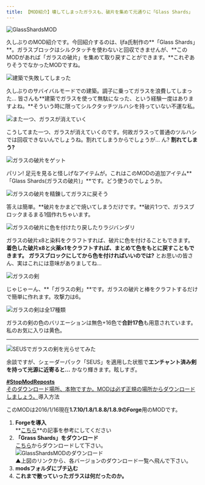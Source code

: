 ```yaml
---
title: 【MOD紹介】壊してしまったガラスも、破片を集めて元通りに「Glass Shards」
---
```


![GlassShardsMOD](https://cdn-ak.f.st-hatena.com/images/fotolife/s/sasigume/20210208/20210208100208.png)

久しぶりのMOD紹介です。今回紹介するのは、ljfa氏制作の**「Glass Shards」**。ガラスブロックはシルクタッチを使わないと回収できませんが、**このMODがあれば「ガラスの破片」を集めて取り戻すことができます。**これぞありそうでなかったMODですね。

![建築で失敗してしまった](https://cdn-ak.f.st-hatena.com/images/fotolife/s/sasigume/20210208/20210208095645.png)

久しぶりのサバイバルモードでの建築。調子に乗ってガラスを浪費してしまった… 皆さんも**建築でガラスを使って無駄になった、という経験一度はありますよね。**そういう時に限ってシルクタッチツルハシを持っていない不運な私。

![また一つ、ガラスが消えていく](https://cdn-ak.f.st-hatena.com/images/fotolife/s/sasigume/20210208/20210208095649.png)

こうしてまた一つ、ガラスが消えていくのです。何故ガラスって普通のツルハシでは回収できないんでしょうね。割れてしまうからでしょうが… ん? **割れてしまう?**

![ガラスの破片をゲット](https://cdn-ak.f.st-hatena.com/images/fotolife/s/sasigume/20210208/20210208095921.png)

パリン! 足元を見ると怪しげなアイテムが。これはこのMODの追加アイテム**「Glass Shards(ガラスの破片)」**です。どう使うのでしょうか。

![ガラスの破片を精錬してガラスに戻そう](https://cdn-ak.f.st-hatena.com/images/fotolife/s/sasigume/20210208/20210208100442.png)

答えは簡単。**破片をかまどで焼いてしまうだけです。**破片1つで、ガラスブロックまるまる1個作れちゃいます。

![ガラスの破片に色を付けたり戻したりラジバンダリ](https://cdn-ak.f.st-hatena.com/images/fotolife/s/sasigume/20210208/20210208122900.png)

ガラスの破片x8と染料をクラフトすれば、破片に色を付けることもできます。**着色した破片x8と火薬x1をクラフトすれば、まとめて色をもとに戻すこともできます。** **ガラスブロックにしてから色を付ければいいのでは?** とお思いの皆さん、実はこれには意味がありましてね…

![ガラスの剣](https://cdn-ak.f.st-hatena.com/images/fotolife/s/sasigume/20210208/20210208095842.png)

じゃじゃーん、**「ガラスの剣」**です。ガラスの破片と棒をクラフトするだけで簡単に作れます。攻撃力は6。

![ガラスの剣は全17種類](https://cdn-ak.f.st-hatena.com/images/fotolife/s/sasigume/20210208/20210208095654.png)

ガラスの剣の色のバリエーションは無色+16色で**合計17色**も用意されています。私のお気に入りは黄色。

---

![SEUSでガラスの剣を光らせてみた](https://cdn-ak.f.st-hatena.com/images/fotolife/s/sasigume/20210208/20210208095658.png)

余談ですが、シェーダーパック「SEUS」を適用した状態で**エンチャント済み剣を持って光源に近寄ると…** かなり輝きます。眩しすぎ。

[**#StopModReposts**  
そのダウンロード場所、本物ですか。MODは必ず正規の場所からダウンロードしましょう。](https://www.napoan.com/stop-mod-reposts/)導入方法

このMODは2016/1/16現在**1.7.10/1.8/1.8.8/1.8.9のForge**用のMODです。

1.  **Forgeを導入**  
    **[こちら](/minecraft-je/howto/install-forge/)**の記事を参考にしてください
2.  **「Grass Shards」をダウンロード**  
    [こちら](http://www.minecraftforum.net/forums/mapping-and-modding/minecraft-mods/2342793-glass-shards-and-ice-shards "「Glass Shards」のダウンロード")からダウンロードして下さい。  
    ![GlassShardsMODのダウンロード](https://cdn-ak.f.st-hatena.com/images/fotolife/s/sasigume/20210208/20210208111641.jpg)  
    ▲上図のリンクから、各バージョンのダウンロード一覧へ飛んで下さい。
3.  **modsフォルダにブチ込む**
4.  **これまで散っていったガラスは何だったのか。**
